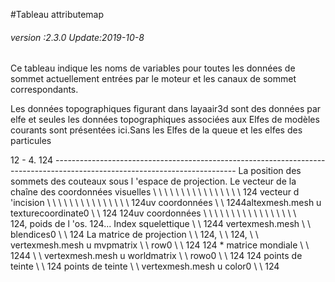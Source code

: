 #Tableau attributemap

###### *version :2.3.0   Update:2019-10-8*

Ce tableau indique les noms de variables pour toutes les données de sommet actuellement entrées par le moteur et les canaux de sommet correspondants.

Les données topographiques figurant dans layaair3d sont des données par elfe et seules les données topographiques associées aux Elfes de modèles courants sont présentées ici.Sans les Elfes de la queue et les elfes des particules

12 - 4.
124 ---------------------------------------------------------------------------------------------------------------------------
La position des sommets des couteaux sous l 'espace de projection.
Le vecteur de la chaîne des coordonnées visuelles \ \ \ \ \ \ \ \ \ \ \ \ \ \ \ \\
124 vecteur d 'incision \ \ \ \ \ \ \ \ \ \ \ \ \ \ \ 
124uv coordonnées \ \ 1244altexmesh.mesh u texturecoordinate0 \ \ 124
124uv coordonnées \ \ \ \ \ \ \ \ \ \ \ \ \ \ \ \ \\\
124, poids de l 'os.
124... Index squelettique \ \ 1244 vertexmesh.mesh \ \ blendices0 \ \ 124
La matrice de projection \ \ 124, \ \ 124, \ \ vertexmesh.mesh u mvpmatrix \ \ row0 \ \ 124
124 * matrice mondiale \ \ 1244 \ \ vertexmesh.mesh u worldmatrix \ \ rowo0 \ \ 124
124 points de teinte \ \ 124 points de teinte \ \ vertexmesh.mesh u color0 \ \ 124

